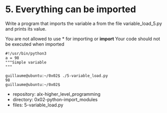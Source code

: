 # 5. Everything can be imported



Write a program that imports the variable a from the file variable_load_5.py and prints its value.

You are not allowed to use * for importing or __import__
Your code should not be executed when imported

```guillaume@ubuntu:~/0x02$ cat variable_load_5.py
#!/usr/bin/python3
a = 98
"""Simple variable
"""

guillaume@ubuntu:~/0x02$ ./5-variable_load.py
98
guillaume@ubuntu:~/0x02$
```


 - repository: alx-higher_level_programming
 - directory: 0x02-python-import_modules
 - files: 5-variable_load.py
